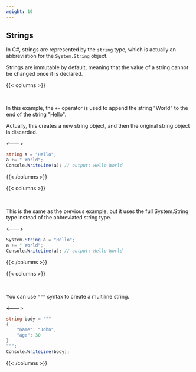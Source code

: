 ```yaml
---
weight: 10
---
```


## Strings

In C#, strings are represented by the `string` type, which is actually an abbreviation for the `System.String` object.

Strings are immutable by default, meaning that the value of a string cannot be changed once it is declared.

{{< columns >}}

<br/>

In this example, the `+=` operator is used to append the string "World" to the end of the string "Hello". 

Actually, this creates a new string object, and then the original string object is discarded.

<--->

```cs
string a = "Hello";
a += " World";
Console.WriteLine(a); // output: Hello World
```

{{< /columns >}}

{{< columns >}}

<br/>

This is the same as the previous example, but it uses the full System.String type instead of the abbreviated string type.

<--->

```cs
System.String a = "Hello";
a += " World";
Console.WriteLine(a); // output: Hello World
```

{{< /columns >}}

{{< columns >}}

<br/>

You can use `"""` syntax to create a multiline string.

<--->

```cs
string body = """
{
    "name": "John",
    "age": 30
}
""";
Console.WriteLine(body);
```

{{< /columns >}}